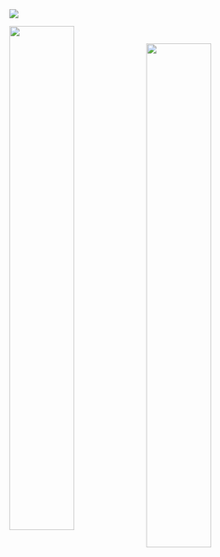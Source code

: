 <img src="https://github.com/ray-concepts/ray-concepts/blob/main/rc_banner_1280x640_v3.png"/>
<!---<sub><samp><a href="https://">all links</a> // <a href="">coding stats</a> // <a href="https://www.last.fm/user/">spotify stats</samp></sub>--->
  
<p>&nbsp;<img align="left" width="48%" src="https://github-readme-stats.vercel.app/api?username=mvrck-dev&show_icons=true&theme=vision-friendly-dark&hide_border=true&border_radius=25px" /></p>

<p><img width="48%" src="https://github-readme-stats.vercel.app/api/top-langs/?username=mvrck-dev&theme=vision-friendly-dark&hide_border=true&layout=compact&card_width=445&bg_color=00000000" /></p>
<!---<sub><samp><a href="https://koji.to/ray.dev">some links</a> // <a href="">coding stats</a> // <a href="https://www.last.fm/user/">spotify stats</samp></sub>--->
<!---<sub><samp><a href="https://koji.to/ray.dev">//some links</a> </samp></sub>--->
